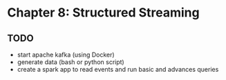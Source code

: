 # Chapter 8: Structured Streaming

## TODO
* start apache kafka (using Docker)
* generate data (bash or python script)
* create a spark app to read events and run basic and advances queries